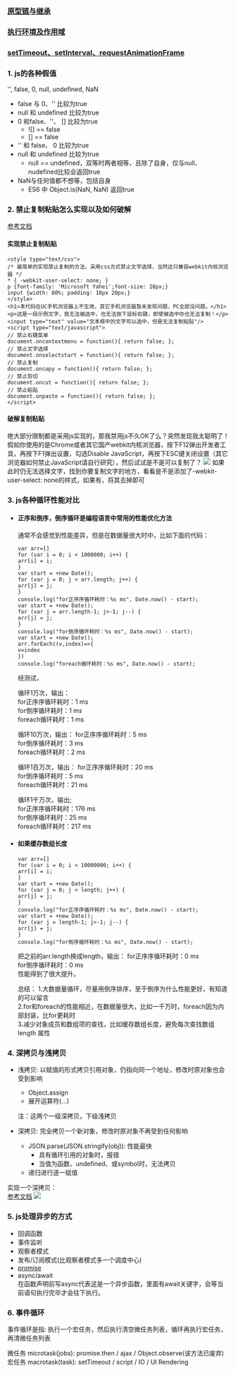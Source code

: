 ### [原型链与继承](原型链与继承.md)
### [执行环境及作用域](执行环境.md)
### [setTimeout、setInterval、requestAnimationFrame](requestAnimationFrame.md)

### 1. js的各种假值
'', false, 0, null, undefined, NaN
- false 与 0、'' 比较为true
- null 和 undefined 比较为true
- 0 和false、''、 [] 比较为true
  - ![] == false
  - [] == false
- '' 和 false、 0 比较为true
- null 和 undefined 比较为true
  - null == undefined，双等时两者相等，且除了自身，仅与null、nudefined比较会返回true
- NaN与任何值都不想等，包括自身
  - ES6 中 Object.is(NaN, NaN) 返回true

### 2. 禁止复制粘贴怎么实现以及如何破解
[参考文档](https://www.cnblogs.com/momo798/p/6797670.html)

#### 实现禁止复制粘贴
```
<style type="text/css">
/* 最简单的实现禁止复制的方法，采用css方式禁止文字选择，当然这只兼容webkit内核浏览器 */
* { -webkit-user-select: none; }
p {font-family: 'Microsoft Yahei';font-size: 28px;}
input {width: 80%; padding: 10px 20px;}
</style>
<h1>本代码在UC手机浏览器上不生效，其它手机浏览器暂未发现问题、PC全部没问题。</h1>
<p>这是一段示例文字，我无法被选中，也无法按下鼠标右键，即使被选中你也无法复制！</p>
<input type="text" value="文本框中的文字可以选中，但是无法复制粘贴"/>
<script type="text/javascript">
// 禁止右键菜单
document.oncontextmenu = function(){ return false; };
// 禁止文字选择
document.onselectstart = function(){ return false; };
// 禁止复制
document.oncopy = function(){ return false; };
// 禁止剪切
document.oncut = function(){ return false; };
// 禁止粘贴
document.onpaste = function(){ return false; };
</script>
```
#### 破解复制粘贴
绝大部分限制都是采用js实现的，那我禁用js不久OK了么？突然发现我太聪明了！假如你使用的是Chrome或者其它国产webkit内核浏览器，按下F12弹出开发者工具，再按下F1弹出设置，勾选Disable JavaScript，再按下ESC键关闭设置（其它浏览器如何禁止JavaScript请自行研究），然后试试是不是可以复制了？
![](images/disableJs.png)
如果此时仍无法选择文字，找到你要复制文字的地方，看看是不是添加了-webkit-user-select: none的样式，如果有，将其去掉即可

### 3. js各种循环性能对比

- #### 正序和倒序，倒序循环是编程语言中常用的性能优化方法  

    通常不会感觉到性能差异，但是在数据量很大时中，比如下面的代码：
      
    ```
    var arr=[]
    for (var i = 0; i < 1000000; i++) {
    arr[i] = i;
    }
    var start = +new Date();
    for (var j = 0; j < arr.length; j++) {
    arr[j] = j;
    }
    console.log("for正序序循环耗时：%s ms", Date.now() - start);
    var start = +new Date();
    for (var j = arr.length-1; j>-1; j--) {
    arr[j] = j;
    }
    console.log("for倒序循环耗时：%s ms", Date.now() - start); 
    var start = +new Date();
    arr.forEach((v,index)=>{
    v=index
    })
    console.log("foreach循环耗时：%s ms", Date.now() - start);
    ```
    
    经测试，
    
    循环1万次，输出：  
    for正序序循环耗时：1 ms  
    for倒序循环耗时：1 ms  
    foreach循环耗时：1 ms
    
    循环10万次，输出： 
    for正序序循环耗时：5 ms  
    for倒序循环耗时：3 ms  
    foreach循环耗时：2 ms 
    
    循环1百万次，输出： 
    for正序序循环耗时：20 ms  
    for倒序循环耗时：5 ms  
    foreach循环耗时：21 ms 
    
    循环1千万次，输出;  
    for正序序循环耗时：176 ms  
    for倒序循环耗时：25 ms  
    foreach循环耗时：217 ms  

- #### 如果缓存数组长度

    ```
    var arr=[]
    for (var i = 0; i < 10000000; i++) {
    arr[i] = i;
    }
    var start = +new Date();
    for (var j = 0; j < length; j++) {
    arr[j] = j;
    }
    console.log("for正序序循环耗时：%s ms", Date.now() - start);
    var start = +new Date();
    for (var j = length-1; j>-1; j--) {
    arr[j] = j;
    }
    console.log("for倒序循环耗时：%s ms", Date.now() - start); 
    ```
    
    把之前的arr.length换成length，输出： 
    for正序序循环耗时：0 ms  
    for倒序循环耗时：0 ms  
    性能得到了很大提升。 
    
    总结： 
    1.大数据量循环，尽量用倒序排序，至于倒序为什么性能更好，有知道的可以留言  
    2.for和foreach的性能相近，在数据量很大，比如一千万时，foreach因为内部封装，比for更耗时  
    3.减少对象成员和数组项的查找，比如缓存数组长度，避免每次查找数组 length 属性 

### 4. 深拷贝与浅拷贝
- 浅拷贝: 以赋值的形式拷贝引用对象，仍指向同一个地址，修改时原对象也会受到影响

    - Object.assign
    - 展开运算符(...)
    
    注：这两个一级深拷贝，下级浅拷贝

- 深拷贝: 完全拷贝一个新对象，修改时原对象不再受到任何影响

    - JSON.parse(JSON.stringify(obj)): 性能最快
        - 具有循环引用的对象时，报错
        - 当值为函数、undefined、或symbol时，无法拷贝
    - 递归进行逐一赋值
    
 实现一个深拷贝：  
 [参考文档](https://juejin.im/post/5d6aa4f96fb9a06b112ad5b1)
 ![](images/deepClone.jpg)

### 5. js处理异步的方式
- 回调函数
- 事件监听
- 观察者模式
- 发布/订阅模式(比观察者模式多一个调度中心)
- [promise](../ES6/Promise.md)
- async/await  
    在函数声明前写async代表这是一个异步函数，里面有await关键字，会等当前语句执行完毕才会往下执行。
    
### 6. 事件循环
事件循环是指: 执行一个宏任务，然后执行清空微任务列表，循环再执行宏任务，再清微任务列表

微任务 microtask(jobs): promise.then / ajax / Object.observe(该方法已废弃) 
宏任务 macrotask(task): setTimeout / script / IO / UI Rendering
